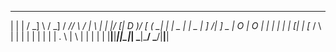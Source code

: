  __ __   ___ ____    ___       _____ ___   ___  ____  
|  |  | /  _]    \  /  _]     / ___//   \ /   \|    \ 
|  |  |/  [_|  D  )/  [_     (   \_|     |     |  _  |
|  _  |    _]    /|    _]     \__  |  O  |  O  |  |  |
|  |  |   [_|    \|   [_      /  \ |     |     |  |  |
|  |  |     |  .  \     |     \    |     |     |  |  |
|__|__|_____|__|\_|_____|      \___|\___/ \___/|__|__|
                                                     
